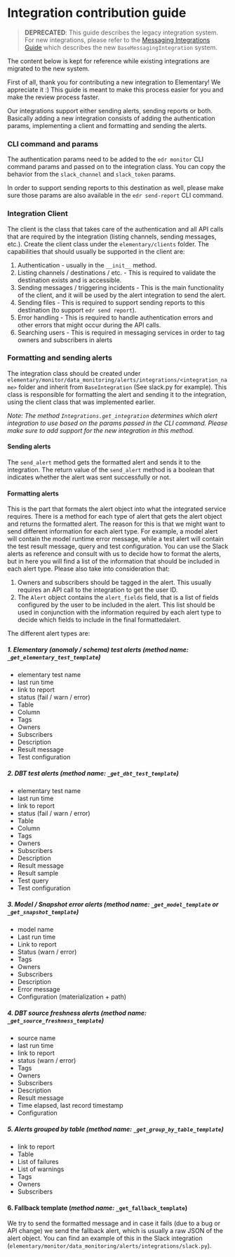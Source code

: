 # Integration contribution guide

> **DEPRECATED**: This guide describes the legacy integration system. For new integrations, please refer to the [Messaging Integrations Guide](../../messages/messaging_integrations/README.md) which describes the new `BaseMessagingIntegration` system.

The content below is kept for reference while existing integrations are migrated to the new system.

First of all, thank you for contributing a new integration to Elementary! We appreciate it :)
This guide is meant to make this process easier for you and make the review process faster.

Our integrations support either sending alerts, sending reports or both.
Basically adding a new integration consists of adding the authentication params, implementing a client and formatting and sending the alerts.

### CLI command and params

The authentication params need to be added to the `edr monitor` CLI command params and passed on to the integration class.
You can copy the behavior from the `slack_channel` and `slack_token` params.

In order to support sending reports to this destination as well,
please make sure those params are also available in the `edr send-report` CLI command.

### Integration Client

The client is the class that takes care of the authentication and all API calls that are required by the integration (listing channels, sending messages, etc.).
Create the client class under the `elementary/clients` folder.
The capabilities that should usually be supported in the client are:

1. Authentication - usually in the `__init__` method.
2. Listing channels / destinations / etc. - This is required to validate the destination exists and is accessible.
3. Sending messages / triggering incidents - This is the main functionality of the client, and it will be used by the alert integration to send the alert.
4. Sending files - This is required to support sending reports to this destination (to support `edr send report`).
5. Error handling - This is required to handle authentication errors and other errors that might occur during the API calls.
6. Searching users - This is required in messaging services in order to tag owners and subscribers in alerts

### Formatting and sending alerts

The integration class should be created under `elementary/monitor/data_monitoring/alerts/integrations/<integration_name>` folder and inherit from `BaseIntegration` (See slack.py for example).
This class is responsible for formatting the alert and sending it to the integration, using the client class that was implemented earlier.

_Note: The method `Integrations.get_integration` determines which alert integration to use based on the params passed in the CLI command. Please make sure to add support for the new integration in this method._

#### Sending alerts

The `send_alert` method gets the formatted alert and sends it to the integration.
The return value of the `send_alert` method is a boolean that indicates whether the alert was sent successfully or not.

#### Formatting alerts

This is the part that formats the alert object into what the integrated service requires.
There is a method for each type of alert that gets the alert object and returns the formatted alert.
The reason for this is that we might want to send different information for each alert type.
For example, a model alert will contain the model runtime error message, while a test alert will contain the test result message, query and test configuration.
You can use the Slack alerts as reference and consult with us to decide how to format the alerts, but in here you will find a list of the information that should be included in each alert type.
Please also take into consideration that:

1. Owners and subscribers should be tagged in the alert. This usually requires an API call to the integration to get the user ID.
2. The `Alert` object contains the `alert_fields` field, that is a list of fields configured by the user to be included in the alert. This list should be used in conjunction with the information required by each alert type to decide which fields to include in the final formattedalert.

The different alert types are:

##### 1. Elementary (anomaly / schema) test alerts (_method name:_ `_get_elementary_test_template`)

- elementary test name
- last run time
- link to report
- status (fail / warn / error)
- Table
- Column
- Tags
- Owners
- Subscribers
- Description
- Result message
- Test configuration

##### 2. DBT test alerts (_method name:_ `_get_dbt_test_template`)

- elementary test name
- last run time
- link to report
- status (fail / warn / error)
- Table
- Column
- Tags
- Owners
- Subscribers
- Description
- Result message
- Result sample
- Test query
- Test configuration

##### 3. Model / Snapshot error alerts (_method name:_ `_get_model_template` or `_get_snapshot_template`)

- model name
- Last run time
- Link to report
- Status (warn / error)
- Tags
- Owners
- Subscribers
- Description
- Error message
- Configuration (materialization + path)

##### 4. DBT source freshness alerts (_method name:_ `_get_source_freshness_template`)

- source name
- last run time
- link to report
- status (warn / error)
- Tags
- Owners
- Subscribers
- Description
- Result message
- Time elapsed, last record timestamp
- Configuration

##### 5. Alerts grouped by table (_method name:_ `_get_group_by_table_template`)

- link to report
- Table
- List of failures
- List of warnings
- Tags
- Owners
- Subscribers

#### 6. Fallback template (_method name:_ `_get_fallback_template`)

We try to send the formatted message and in case it fails (due to a bug or API change) we send the fallback alert, which is usually a raw JSON of the alert object.
You can find an example of this in the Slack integration (`elementary/monitor/data_monitoring/alerts/integrations/slack.py`).
